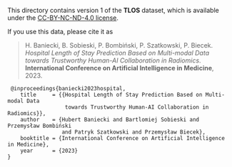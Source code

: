 This directory contains version 1 of the **TLOS** dataset, which is available under the [CC-BY-NC-ND-4.0 license](LICENSE).

If you use this data, please cite it as 

> H. Baniecki, B. Sobieski, P. Bombiński, P. Szatkowski, P. Biecek. *Hospital Length of Stay Prediction Based on Multi-modal Data towards Trustworthy Human-AI Collaboration in Radiomics*. **International Conference on Artificial Intelligence in Medicine**, 2023.

```
 @inproceedings{baniecki2023hospital,
    title     = {{Hospital Length of Stay Prediction Based on Multi-modal Data 
                  towards Trustworthy Human-AI Collaboration in Radiomics}},
    author    = {Hubert Baniecki and Bartlomiej Sobieski and Przemysław Bombiński 
                 and Patryk Szatkowski and Przemysław Biecek},
    booktitle = {International Conference on Artificial Intelligence in Medicine},
    year      = {2023}
}
```